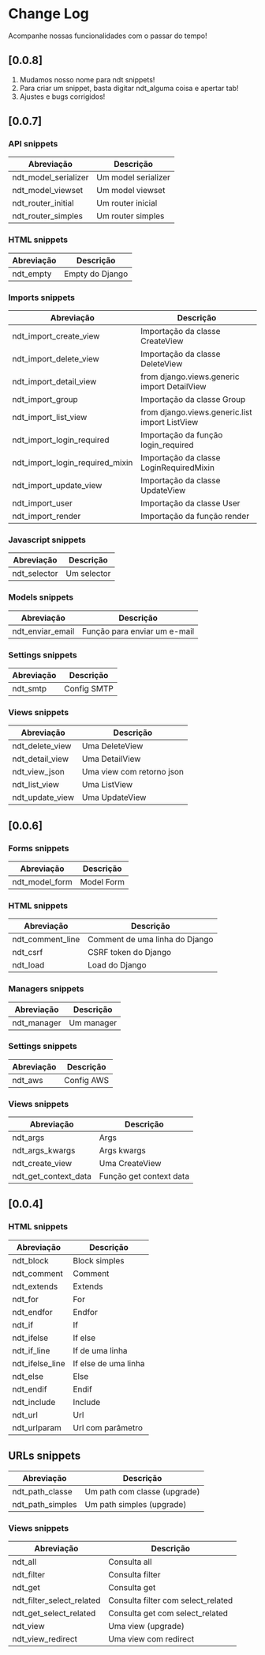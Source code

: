 # Change Log

Acompanhe nossas funcionalidades com o passar do tempo!

## [0.0.8]

1. Mudamos nosso nome para ndt snippets!
2. Para criar um snippet, basta digitar ndt_alguma coisa e apertar tab!
3. Ajustes e bugs corrigidos!

## [0.0.7]

### API snippets

| Abreviação           | Descrição           |
| -------------------- | ------------------- |
| ndt_model_serializer | Um model serializer |
| ndt_model_viewset    | Um model viewset    |
| ndt_router_initial   | Um router inicial   |
| ndt_router_simples   | Um router simples   |

### HTML snippets

| Abreviação | Descrição       |
| ---------- | --------------- |
| ndt_empty  | Empty do Django |

### Imports snippets

| Abreviação                      | Descrição                                      |
| ------------------------------- | ---------------------------------------------- |
| ndt_import_create_view          | Importação da classe CreateView                |
| ndt_import_delete_view          | Importação da classe DeleteView                |
| ndt_import_detail_view          | from django.views.generic import DetailView    |
| ndt_import_group                | Importação da classe Group                     |
| ndt_import_list_view            | from django.views.generic.list import ListView |
| ndt_import_login_required       | Importação da função login_required            |
| ndt_import_login_required_mixin | Importação da classe LoginRequiredMixin        |
| ndt_import_update_view          | Importação da classe UpdateView                |
| ndt_import_user                 | Importação da classe User                      |
| ndt_import_render               | Importação da função render                    |

### Javascript snippets

| Abreviação   | Descrição   |
| ------------ | ----------- |
| ndt_selector | Um selector |

### Models snippets

| Abreviação       | Descrição                    |
| ---------------- | ---------------------------- |
| ndt_enviar_email | Função para enviar um e-mail |

### Settings snippets

| Abreviação | Descrição   |
| ---------- | ----------- |
| ndt_smtp   | Config SMTP |

### Views snippets

| Abreviação      | Descrição                 |
| --------------- | ------------------------- |
| ndt_delete_view | Uma DeleteView            |
| ndt_detail_view | Uma DetailView            |
| ndt_view_json   | Uma view com retorno json |
| ndt_list_view   | Uma ListView              |
| ndt_update_view | Uma UpdateView            |

## [0.0.6]

### Forms snippets

| Abreviação     | Descrição  |
| -------------- | ---------- |
| ndt_model_form | Model Form |

### HTML snippets

| Abreviação       | Descrição                      |
| ---------------- | ------------------------------ |
| ndt_comment_line | Comment de uma linha do Django |
| ndt_csrf         | CSRF token do Django           |
| ndt_load         | Load do Django                 |

### Managers snippets

| Abreviação  | Descrição  |
| ----------- | ---------- |
| ndt_manager | Um manager |

### Settings snippets

| Abreviação | Descrição  |
| ---------- | ---------- |
| ndt_aws    | Config AWS |

### Views snippets

| Abreviação           | Descrição               |
| -------------------- | ----------------------- |
| ndt_args             | Args                    |
| ndt_args_kwargs      | Args kwargs             |
| ndt_create_view      | Uma CreateView          |
| ndt_get_context_data | Função get context data |

## [0.0.4]

### HTML snippets

| Abreviação      | Descrição            |
| --------------- | -------------------- |
| ndt_block       | Block simples        |
| ndt_comment     | Comment              |
| ndt_extends     | Extends              |
| ndt_for         | For                  |
| ndt_endfor      | Endfor               |
| ndt_if          | If                   |
| ndt_ifelse      | If else              |
| ndt_if_line     | If de uma linha      |
| ndt_ifelse_line | If else de uma linha |
| ndt_else        | Else                 |
| ndt_endif       | Endif                |
| ndt_include     | Include              |
| ndt_url         | Url                  |
| ndt_urlparam    | Url com parâmetro    |

## URLs snippets

| Abreviação       | Descrição                    |
| ---------------- | ---------------------------- |
| ndt_path_classe  | Um path com classe (upgrade) |
| ndt_path_simples | Um path simples (upgrade)    |

### Views snippets

| Abreviação                | Descrição                          |
| ------------------------- | ---------------------------------- |
| ndt_all                   | Consulta all                       |
| ndt_filter                | Consulta filter                    |
| ndt_get                   | Consulta get                       |
| ndt_filter_select_related | Consulta filter com select_related |
| ndt_get_select_related    | Consulta get com select_related    |
| ndt_view                  | Uma view (upgrade)                 |
| ndt_view_redirect         | Uma view com redirect              |
